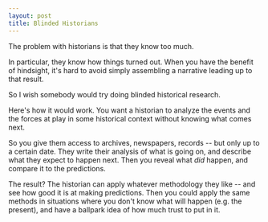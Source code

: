 ```yaml
---
layout: post
title: Blinded Historians
---
```




The problem with historians is that they know too much.

In particular, they know how things turned out. When you have the benefit of hindsight, it's hard to avoid simply assembling a narrative leading up to that result.

So I wish somebody would try doing blinded historical research.

Here's how it would work. You want a historian to analyze the events and the forces at play in some historical context without knowing what comes next.

So you give them access to archives, newspapers, records -- but only up to a certain date. They write their analysis of what is going on, and describe what they expect to happen next. Then you reveal what *did* happen, and compare it to the predictions.

The result? The historian can apply whatever methodology they like -- and see how good it is at making predictions. Then you could apply the same methods in situations where you don't know what will happen (e.g. the present), and have a ballpark idea of how much trust to put in it.



